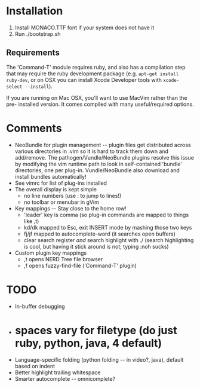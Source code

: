 Installation
============

1. Install MONACO.TTF font if your system does not have it
2. Run ./bootstrap.sh

Requirements
------------

The 'Command-T' module requires ruby, and also has a compilation step that may
require the ruby development package (e.g. `apt-get install ruby-dev`, or on OSX
you can install Xcode Developer tools with `xcode-select --install`).

If you are running on Mac OSX, you'll want to use MacVim rather than the pre-
installed version.  It comes compiled with many useful/required options.

Comments
========

* NeoBundle for plugin management -- plugin files get distributed across
  various directories in .vim so it is hard to track them down and add/remove.
  The pathogen/Vundle/NeoBundle plugins resolve this issue by modifying the vim
  runtime path to look in self-contained 'bundle' directories, one per plug-in.
  Vundle/NeoBundle also download and install bundles automatically!
* See vimrc for list of plug-ins installed
* The overall display is kept simple
    - no line numbers (use :<number> to jump to lines!)
    - no toolbar or menubar in gVim
* Key mappings -- Stay close to the home row!
    - 'leader' key is comma (so plug-in commands are mapped to things like ,t)
    - kd/dk mapped to Esc, exit INSERT mode by mashing those two keys
    - fj/jf mapped to autocomplete-word (it searches open buffers)
    - clear search register *and* search highlight with ./ (search
      highlighting is cool, but having it stick around is not; typing
      :noh sucks)
* Custom plugin key mappings
    - ,t opens NERD Tree file browser
    - ,f opens fuzzy-find-file ('Command-T' plugin)

TODO
====

* In-buffer debugging
* # spaces vary for filetype (do just ruby, python, java, 4 default)
* Language-specific folding (python folding -- in video?, java), default
  based on indent
* Better highlight trailing whitespace
* Smarter autocomplete -- omnicomplete?
